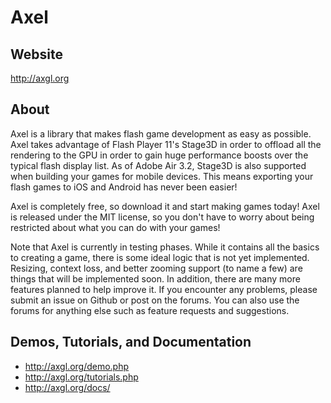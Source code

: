 Axel
====

Website
-------
<http://axgl.org>

About
-----
Axel is a library that makes flash game development as easy as possible. Axel takes advantage of Flash Player 11's Stage3D in order to offload all the rendering to the GPU in order to gain huge performance boosts over the typical flash display list. As of Adobe Air 3.2, Stage3D is also supported when building your games for mobile devices. This means exporting your flash games to iOS and Android has never been easier!

Axel is completely free, so download it and start making games today! Axel is released under the MIT license, so you don't have to worry about being restricted about what you can do with your games!

Note that Axel is currently in testing phases. While it contains all the basics to creating a game, there is some ideal logic that is not yet implemented. Resizing, context loss, and better zooming support (to name a few) are things that will be implemented soon. In addition, there are many more features planned to help improve it. If you encounter any problems, please submit an issue on Github or post on the forums. You can also use the forums for anything else such as feature requests and suggestions.

Demos, Tutorials, and Documentation
-----------------------------------
* <http://axgl.org/demo.php>
* <http://axgl.org/tutorials.php>
* <http://axgl.org/docs/>